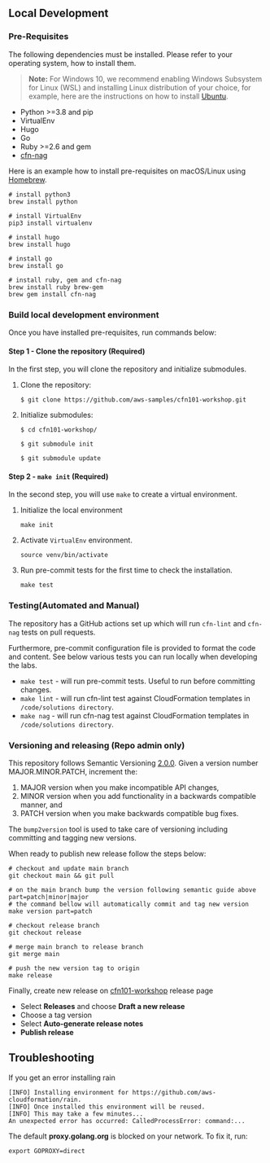## Local Development

### Pre-Requisites
The following dependencies must be installed. Please refer to your operating system, how to install them.

> **Note:** For Windows 10, we recommend enabling Windows Subsystem for Linux (WSL) and installing Linux distribution of your choice,
> for example, here are the instructions on how to install [Ubuntu](https://ubuntu.com/tutorials/ubuntu-on-windows).

- Python >=3.8 and pip
- VirtualEnv
- Hugo
- Go
- Ruby >=2.6 and gem
- [cfn-nag](https://github.com/stelligent/cfn_nag)

Here is an example how to install pre-requisites on macOS/Linux using [Homebrew](https://brew.sh/).
```shell
# install python3
brew install python

# install VirtualEnv
pip3 install virtualenv

# install hugo
brew install hugo

# install go
brew install go

# install ruby, gem and cfn-nag
brew install ruby brew-gem
brew gem install cfn-nag
```

### Build local development environment
Once you have installed pre-requisites, run commands below:

#### Step 1 - Clone the repository (Required)
In the first step, you will clone the repository and initialize submodules.

1. Clone the repository:
   ```shell
   $ git clone https://github.com/aws-samples/cfn101-workshop.git
   ```
2. Initialize submodules:
   ```shell
   $ cd cfn101-workshop/

   $ git submodule init

   $ git submodule update
   ```

#### Step 2 - `make init` (Required)
In the second step, you will use `make` to create a virtual environment.

1. Initialize the local environment
   ```shell
   make init
   ```
1. Activate `VirtualEnv` environment.
   ```shell
   source venv/bin/activate
   ```
1. Run pre-commit tests for the first time to check the installation.
   ```shell
   make test
   ```

### Testing(Automated and Manual)
The repository has a GitHub actions set up which will run `cfn-lint` and `cfn-nag` tests on pull requests.

Furthermore, pre-commit configuration file is provided to format the code and content. See below various tests you can
run locally when developing the labs.

* `make test` - will run pre-commit tests. Useful to run before committing changes.
* `make lint` - will run cfn-lint test against CloudFormation templates in `/code/solutions directory`.
* `make nag` - will run cfn-nag test against CloudFormation templates in `/code/solutions directory`.

### Versioning and releasing (Repo admin only)
This repository follows Semantic Versioning [2.0.0](https://semver.org/). Given a version number MAJOR.MINOR.PATCH, increment the:

1. MAJOR version when you make incompatible API changes,
2. MINOR version when you add functionality in a backwards compatible manner, and
3. PATCH version when you make backwards compatible bug fixes.

The `bump2version` tool is used to take care of versioning including committing and tagging new versions.

When ready to publish new release follow the steps below:
```shell
# checkout and update main branch
git checkout main && git pull

# on the main branch bump the version following semantic guide above part=patch|minor|major
# the command bellow will automatically commit and tag new version
make version part=patch

# checkout release branch
git checkout release

# merge main branch to release branch
git merge main

# push the new version tag to origin
make release
```

Finally, create new release on [cfn101-workshop](https://github.com/aws-samples/cfn101-workshop/releases) release page

* Select **Releases** and choose **Draft a new release**
* Choose a tag version
* Select **Auto-generate release notes**
* **Publish release**

## Troubleshooting
If you get an error installing rain
```shell
[INFO] Installing environment for https://github.com/aws-cloudformation/rain.
[INFO] Once installed this environment will be reused.
[INFO] This may take a few minutes...
An unexpected error has occurred: CalledProcessError: command:...
```

The default **proxy.golang.org** is blocked on your network. To fix it, run:
```shell
export GOPROXY=direct
```
